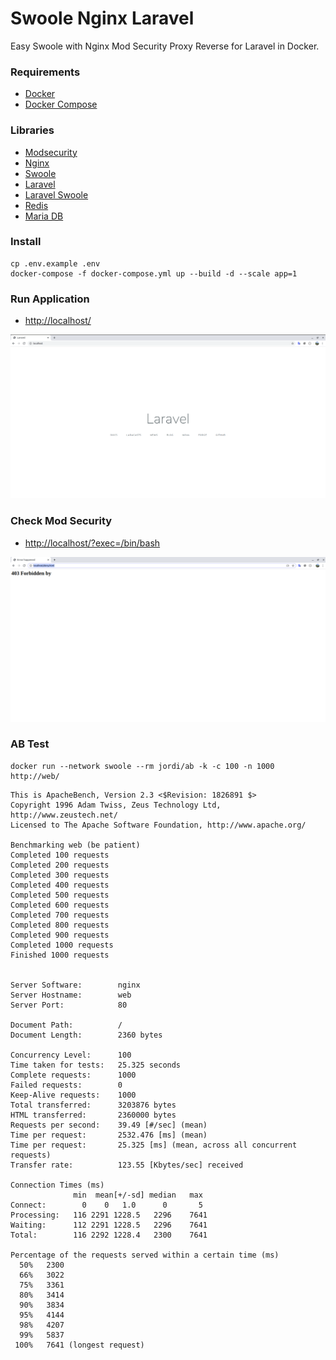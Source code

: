 # Swoole Nginx Laravel

 Easy Swoole with Nginx Mod Security Proxy Reverse for Laravel in Docker.
 
### Requirements

- [Docker](https://docs.docker.com/)
- [Docker Compose](https://docs.docker.com/compose/)

### Libraries

- [Modsecurity](https://modsecurity.org/crs)
- [Nginx](http://nginx.org/)
- [Swoole](https://www.swoole.co.uk/)
- [Laravel](https://laravel.com/)
- [Laravel Swoole](https://github.com/swooletw/laravel-swoole)
- [Redis](https://redis.io/)
- [Maria DB](https://mariadb.org/)

### Install

    cp .env.example .env
    docker-compose -f docker-compose.yml up --build -d --scale app=1
    
### Run Application

- [http://localhost/](http://localhost/)

![](localhost.png)

### Check Mod Security

 - [http://localhost/?exec=/bin/bash](http://localhost/?exec=/bin/bash)

![](deny.png)

### AB Test

    docker run --network swoole --rm jordi/ab -k -c 100 -n 1000 http://web/
 
```
This is ApacheBench, Version 2.3 <$Revision: 1826891 $>
Copyright 1996 Adam Twiss, Zeus Technology Ltd, http://www.zeustech.net/
Licensed to The Apache Software Foundation, http://www.apache.org/

Benchmarking web (be patient)
Completed 100 requests
Completed 200 requests
Completed 300 requests
Completed 400 requests
Completed 500 requests
Completed 600 requests
Completed 700 requests
Completed 800 requests
Completed 900 requests
Completed 1000 requests
Finished 1000 requests


Server Software:        nginx
Server Hostname:        web
Server Port:            80

Document Path:          /
Document Length:        2360 bytes

Concurrency Level:      100
Time taken for tests:   25.325 seconds
Complete requests:      1000
Failed requests:        0
Keep-Alive requests:    1000
Total transferred:      3203876 bytes
HTML transferred:       2360000 bytes
Requests per second:    39.49 [#/sec] (mean)
Time per request:       2532.476 [ms] (mean)
Time per request:       25.325 [ms] (mean, across all concurrent requests)
Transfer rate:          123.55 [Kbytes/sec] received

Connection Times (ms)
              min  mean[+/-sd] median   max
Connect:        0    0   1.0      0       5
Processing:   116 2291 1228.5   2296    7641
Waiting:      112 2291 1228.5   2296    7641
Total:        116 2292 1228.4   2300    7641

Percentage of the requests served within a certain time (ms)
  50%   2300
  66%   3022
  75%   3361
  80%   3414
  90%   3834
  95%   4144
  98%   4207
  99%   5837
 100%   7641 (longest request)
```
